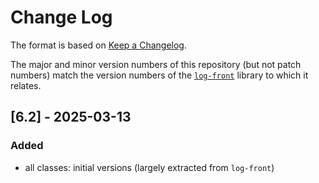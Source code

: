 # Change Log

The format is based on [Keep a Changelog](http://keepachangelog.com/).

The major and minor version numbers of this repository (but not patch numbers) match the version numbers of the
[`log-front`](https://github.com/pwall567/log-front) library to which it relates.

## [6.2] - 2025-03-13
### Added
- all classes: initial versions (largely extracted from `log-front`)
